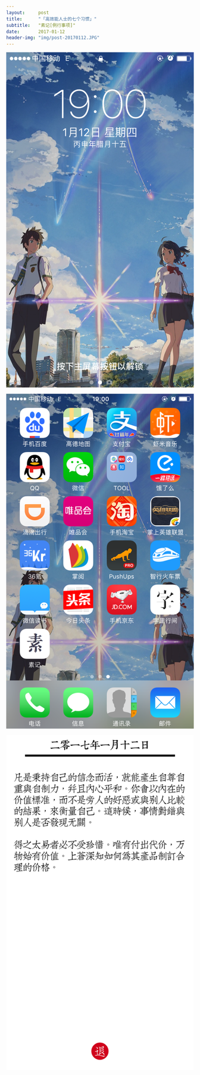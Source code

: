 ```yaml
---
layout:     post
title:      "「高效能人士的七个习惯」"
subtitle:   "素记[例行事项]"
date:       2017-01-12
header-img: "img/post-20170112.JPG"
---
```


![img](/img/post-20170112-1.PNG)

![img](/img/post-20170112-2.PNG)

![img](/img/post-20170112-3.PNG)